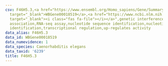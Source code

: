 ```yaml
---
csv: F46H5.3,<a href="https://www.ensembl.org/Homo_sapiens/Gene/Summary?db=core;g=WBGene00018519"
  target="_blank">WBGene00018519</a>,<a href="https://www.ncbi.nlm.nih.gov/pubmed/27496166"
  target="_blank"><i class="fas fa-file"></i></a>",genetic interference,functional
  association,RNA-seq assay,nucleotide sequence identification,nucleotide sequence
  identification,transcriptional regulation,up-regulates activity
data_alias: F46H5.3
data_id: WBGene00018519
data_numevidence: 1
data_species: Caenorhabditis elegans
data_taxid: '6239'
title: F46H5.3
---
```

